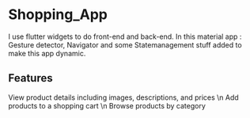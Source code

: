 # Shopping_App

I use flutter widgets to do front-end and back-end. In this material app : Gesture detector, Navigator and some Statemanagement stuff added to make this app dynamic. 

## Features

View product details including images, descriptions, and prices \n
Add products to a shopping cart \n
Browse products by category
